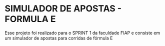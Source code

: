 <h1> SIMULADOR DE APOSTAS - FORMULA E </h1>

<p>Esse projeto foi realizado para o SPRINT 1 da faculdade FIAP e consiste em um simulador de apostas para corridas de fórmula E</p>
